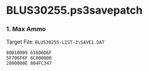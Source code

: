 # BLUS30255.ps3savepatch

### 1. Max Ammo

Target File: `BLUS30255-LIST-3\SAVE1.DAT`

```
80010009 616D6D6F
5F706F6F 6C000000
2800000E 804FC347
```

